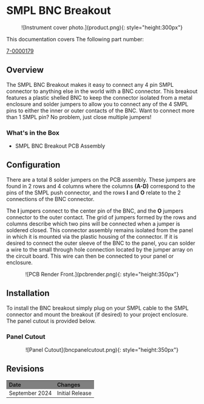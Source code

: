 # SMPL BNC Breakout
<center>
![Instrument cover photo.](product.png){: style="height:300px"}
</center>

This documentation covers The following part number:  

<a href="https://leemangeophysical.com/product/smpl-bnc-connector-breakout/" target="_blank" rel="noopener noreferrer">7-0000179</a>

## Overview
The SMPL BNC Breakout makes it easy to connect any 4 pin SMPL connector to
anything else in the world with a BNC connector. This breakout features a
plastic shelled BNC to keep the connector isolated from a metal enclosure and
solder jumpers to allow you to connect any of the 4 SMPL pins to either the
inner or outer contacts of the BNC. Want to connect more than 1 SMPL pin? No
problem, just close multiple jumpers!

### What's in the Box

* SMPL BNC Breakout PCB Assembly

## Configuration 
There are a total 8 solder jumpers on the PCB assembly. These jumpers are found
in 2 rows and 4 columns where the columns **(A-D)** correspond to the pins of
the SMPL push connector, and the rows **I** and **O** relate to the 2
connections of the BNC connector. 

The **I** jumpers connect to the center pin of the BNC, and the **O** jumpers
connector to the outer contact. The grid of jumpers formed by the rows and
columns describe which two pins will be connected when a jumper is soldered
closed. This connector assembly remains isolated from the panel in which it is
mounted via the plastic housing of the connector. If it is desired to connect
the outer sleeve of the BNC to the panel, you can solder a wire to the small
through hole connection located by the jumper array on the circuit board. This
wire can then be connected to your panel or enclosure.

<center>
![PCB Render Front.](pcbrender.png){: style="height:350px"}
</center>

## Installation
To install the BNC breakout simply plug on your SMPL cable to the SMPL connector
and mount the breakout (if desired) to your project enclosure. The panel cutout
is provided below.

### Panel Cutout
<center>
![Panel Cutout](bncpanelcutout.png){: style="height:350px"}
</center>

## Revisions
<table>
  <tr bgcolor="gray">
    <td><b>Date</b></td>
    <td><b>Changes</b></td>
  </tr>

  <tr>
    <td>September 2024</td>
    <td>Initial Release</td>
  </tr>
</table>
